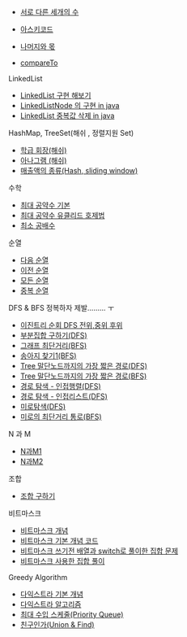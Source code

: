 - [서로 다른 세개의 수](./서로_다른_세개의수.java)
 
- [아스키코드](../pattern/아스키코드.md)

- [나머지와 몫](../pattern/나머지.md)

- [compareTo](./CompareToTest.java)

LinkedList 
- [LinkedList 구현 해보기](../study/datastructure/linkedlist/Impl.java)
- [LinkedListNode 의 구현 in java](../study/datastructure/linkedlist/LinkedListNode.java)
- [LinkedList 중복값 삭제 in java](../study/datastructure/linkedlist/LinkedListNode.java)

HashMap, TreeSet(해쉬 , 정렬지원 Set)
- [학급 회장(해쉬)](../study/hash/학급회장.md)
- [아나그램 (해쉬)](../study/hash/아나그램.md)
- [매출액의 종류(Hash, sliding window)](../study/hash/매출.md)

수학

- [최대 공약수 기본](../study/exam/최대공약수_1.java)
- [최대 공약수 유클리드 호제법](../study/exam/최대공약수_유클리드.java)
- [최소 공배수](../baekjoon/math1/최소공배수_1934.java)

순열

- [다음 순열](./다음순열_10972.java)
- [이전 순열](../baekjoon/brute_force/이전순열_10973.java)
- [모든 순열](../baekjoon/brute_force/모든순열_10974.java)
- [중복 순열](../study/exam)

DFS & BFS 정복하자 제발......... ㅜ

- [이진트리 순회 DFS 전위,중위 후위](../study/exam/DFS.java)
- [부분집합 구하기(DFS)](../study/exam/부분집합.java)
- [그래프 최단거리(BFS)](../study/graph/그래프최단거리.md)
- [송아지 찾기1(BFS)](../study/exam/송아지찾기.java)
- [Tree 말단노드까지의 가장 짧은 경로(DFS)](../study/graph/Tree말단_DFS..md)
- [Tree 말단노드까지의 가장 짧은 경로(BFS)](../study/graph/Tree말단_BFS.md)
- [경로 탐색 - 인접행렬(DFS)](../study/graph/인접행렬.md)
- [경로 탐색 - 인접리스트(DFS)](../study/graph/인접리스트.md)
- [미로탐색(DFS)](../study/graph/미로탐색.md)
- [미로의 최단거리 통로(BFS)](../study/graph/미로의최단거리.md)

N 과 M
- [N과M1](../study/n_m/N과M1.java)
- [N과M2](../study/n_m/N과M2.java)

조합

- [조합 구하기](../study/exam/조합구하기.java)


비트마스크 

- [비트마스크 개념 ](../baekjoon/brute_force/비트마스크.md)
- [비트마스크 기본 개념 코드](../study/exam/Test.java)
- [비트마스크 쓰기전 배열과 switch로 풀이한 집합 문제](../baekjoon/brute_force/집합_11723.java)
- [비트마스크 사용한 집합 풀이](../baekjoon/brute_force/집합_11723_비트마스크.java)


Greedy Algorithm

- [다익스트라 기본 개념](../study/datastructure/다익스트라.md)
- [다익스트라 알고리즘](../study/dijkstra/다익스트라.md)
- [최대 수입 스케줄(Priority Queue)](../study/dijkstra/최대수입스케줄.java)
- [친구인가(Union & Find)](../study/exam/친구인가.md)